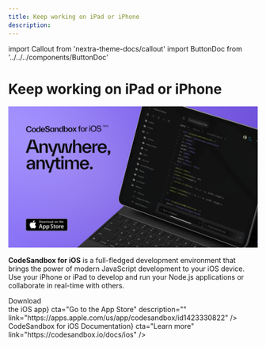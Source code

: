 ```yaml
---
title: Keep working on iPad or iPhone
description:
---
```


import Callout from 'nextra-theme-docs/callout'
import ButtonDoc from '../../../components/ButtonDoc'

# Keep working on iPad or iPhone

![iOS-App](../images/iOS-App.png)

**CodeSandbox for iOS** is a full-fledged development environment that brings the power of modern JavaScript development to your iOS device. Use your iPhone or iPad to develop and run your Node.js applications or collaborate in real-time with others.

<div className="ctaContainer">
    <ButtonDoc title={<>Download <br/>the iOS app</>} cta="Go to the App Store" description="" link="https://apps.apple.com/us/app/codesandbox/id1423330822" />
    <ButtonDoc title={<>CodeSandbox for iOS Documentation</>} cta="Learn more" link="https://codesandbox.io/docs/ios" />
</div>
